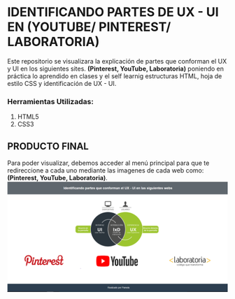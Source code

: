 # IDENTIFICANDO PARTES DE UX - UI EN (YOUTUBE/ PINTEREST/ LABORATORIA)

Este repositorio se visualizara la explicación de partes que conforman el UX y UI en los siguientes sites. **(Pinterest, YouTube, Laboratoria)** poniendo en práctica lo aprendido en clases y el self learnig estructuras HTML, hoja de estilo CSS y identificación de UX - UI.

### Herramientas Utilizadas:
1. HTML5
2. CSS3

## PRODUCTO FINAL
Para poder visualizar, debemos acceder al menú principal para que te redireccione a cada uno mediante las imagenes de cada web como: **(Pinterest, YouTube, Laboratoria)**.
![recursos](assets/images/inicio.PNG)